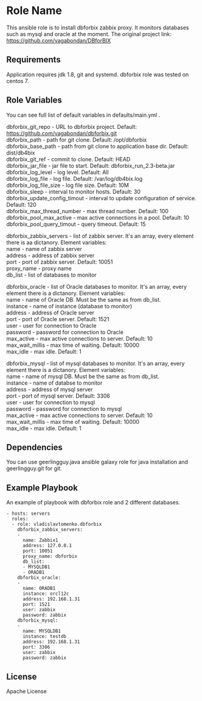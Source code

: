 Role Name
=========

This ansible role is to install dbforbix zabbix proxy. It monitors databases such as mysql and oracle at the moment. The original project link: https://github.com/vagabondan/DBforBIX

Requirements
------------

Application requires jdk 1.8, git and systemd. dbforbix role was tested on centos 7.

Role Variables
--------------

You can see full list of default variables in defaults/main.yml .

dbforbix_git_repo - URL to dbforbix project. Default: https://github.com/vagabondan/dbforbix.git <br />
dbforbix_path - path for git clone. Default: /opt/dbforbix <br />
dbforbix_base_path - path from git clone to application base dir. Default: dist/db4bix <br />
dbforbix_git_ref - commit to clone. Default: HEAD <br />
dbforbix_jar_file - jar file to start. Default: dbforbix_run_2.3-beta.jar <br />
dbforbix_log_level - log level. Default: All <br />
dbforbix_log_file - log file. Default: /var/log/db4bix.log <br />
dbforbix_log_file_size - log file size. Default: 10M <br />
dbforbix_sleep - interval to monitor hosts. Default: 30 <br />
dbforbix_update_config_timout - interval to update configuration of service. Default: 120 <br />
dbforbix_max_thread_number - max thread number. Default: 100 <br />
dbforbix_pool_max_active - max active connections in a pool. Default: 10 <br />
dbforbix_pool_query_timout - query timeout. Default: 15 <br />

dbforbix_zabbix_servers - list of zabbix server. It's an array, every element there is aa dictanory. Element variables: <br />
  name - name of zabbix server <br />
  address - address of zabbix server <br />
  port - port of zabbix server. Default: 10051 <br />
  proxy_name - proxy name <br />
  db_list - list of databases to monitor <br />

dbforbix_oracle - list of Oracle databases to monitor. It's an array, every element there is a dictanory. Element variables: <br />
  name - name of Oracle DB. Must be the same as from db_list. <br />
  instance - name of instance (database to monitor) <br />
  address - address of Oracle server <br />
  port - port of Oracle server. Default: 1521 <br />
  user - user for connection to Oracle <br />
  password - password for connection to Oracle <br />
  max_active - max active connections to server. Default: 10 <br />
  max_wait_millis - max time of waiting. Default: 10000 <br />
  max_idle - max idle. Default: 1 <br />

dbforbix_mysql - list of mysql databases to monitor. It's an array, every element there is a dictanory. Element variables: <br />
  name - name of mysql DB. Must be the same as from db_list. <br />
  instance - name of databse to monitor <br />
  address - address of mysql server <br />
  port - port of mysql server. Default: 3306 <br />
  user - user for connection to mysql <br />
  password - password for connection to mysql <br />
  max_active - max active connections to server. Default: 10 <br />
  max_wait_millis - max time of waiting. Default: 10000 <br />
  max_idle - max idle. Default: 1 <br />

Dependencies
------------

You can use geerlingguy.java ansible galaxy role for java installation and geerlingguy.git for git.

Example Playbook
----------------

An example of playbook with dbforbix role and 2 different databases.

    - hosts: servers
      roles:
      - role: vladislavtomenko.dbforbix
        dbforbix_zabbix_servers:
        -
          name: Zabbix1
          address: 127.0.0.1
          port: 10051
          proxy_name: dbforbix
          db_list:
          - MYSQLDB1
          - ORADB1
        dbforbix_oracle:
        - 
          name: ORADB1
          instance: orcl12c
          address: 192.168.1.31
          port: 1521
          user: zabbix
          password: zabbix
        dbforbix_mysql:
        - 
          name: MYSQLDB1
          instance: testdb
          address: 192.168.1.31
          port: 3306
          user: zabbix
          password: zabbix

License
-------

Apache License
